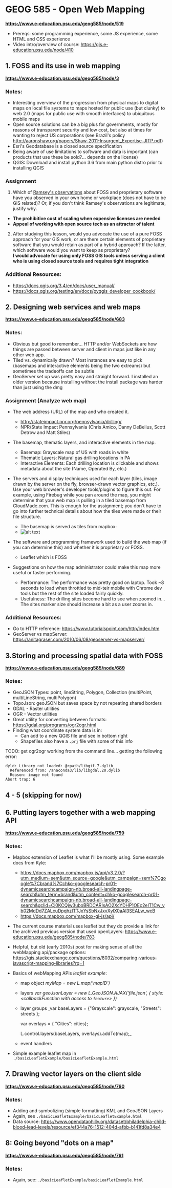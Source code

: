 # GEOG 585 - Open Web Mapping
__https://www.e-education.psu.edu/geog585/node/519__

- Prereqs: some programming experience, some JS experience, some HTML and CSS experience
- Video intro/overview of course: https://gis.e-education.psu.edu/node/410  

## 1. FOSS and its use in web mapping
__https://www.e-education.psu.edu/geog585/node/3__

### Notes:
- Interesting overview of the progression from physical maps to digital maps on local file systems to maps hosted for public use (but clunky) to web 2.0 (maps for public use with smooth interfaces) to ubiquitous mobile maps
- Open source solutions can be a big plus for governments, mostly for reasons of transparent security and low cost, but also at times for wanting to reject US corporations (see Brazil's policy http://aaronshaw.org/papers/Shaw-2011-Insurgent_Expertise-JITP.pdf)
- Esri's Geodatabase is a closed source specification
- Being aware of use limitations to software and data is important (can products that use these be sold?... depends on the license)
- QGIS: Download and install python 3.6 from main python distro prior to installing QGIS


### Assignment
1. Which of [Ramsey's observations](https://www.youtube.com/watch?v=jUgiG6eaYtI) about FOSS and proprietary software have you observed in your own home or workplace (does not have to be GIS related)? Or, if you don't think Ramsey's observations are legitimate, justify why.  
- __The prohibitive cost of scaling when expensive licenses are needed__  
- __Appeal of working with open source tech as an attractor of talent__
2. After studying this lesson, would you advocate the use of a pure FOSS approach for your GIS work, or are there certain elements of proprietary software that you would retain as part of a hybrid approach? If the latter, which software would you want to keep as proprietary?  
__I would advocate for using only FOSS GIS tools unless serving a client who is using closed source tools and requires tight integration__

### Additional Resources:  
- https://docs.qgis.org/3.4/en/docs/user_manual/
- https://docs.qgis.org/testing/en/docs/pyqgis_developer_cookbook/

## 2. Designing web services and web maps
__https://www.e-education.psu.edu/geog585/node/683__

### Notes:
- Obvious but good to remember... HTTP and/or WebSockets are how things are passed between server and client in maps just like in any other web app.
- Tiled vs. dynamically drawn? Most instances are easy to pick (basemaps and interactive elements being the two extreams) but sometimes the tradeoffs can be subtle
- GeoServer set up was pretty easy and straight forward. I installed an older version because installing without the install package was harder than just using the dmg

### Assignment (Analyze web map)
- The web address (URL) of the map and who created it.  
  - http://stateimpact.npr.org/pennsylvania/drilling/
  - NPR/State Impact Pennsylvania (Chris Amico, Danny DeBelius, Scott Detrow and Matt Stiles)

- The basemap, thematic layers, and interactive elements in the map.
  -  Basemap: Grayscale map of US with roads in white
  -  Thematic Layers: Natural gas drilling locations in PA
  -  Interactive Elements: Each drilling location is clickable and shows metadata about the site (Name, Operated By, etc.)  

- The servers and display techniques used for each layer (tiles, image drawn by the server on the fly, browser-drawn vector graphics, etc.). Use your web browser's developer tools/plugins to figure this out. For example, using Firebug while you pan around the map, you might determine that your web map is pulling in a tiled basemap from CloudMade.com. This is enough for the assignment; you don't have to go into further technical details about how the tiles were made or their file structure.
  - The basemap is served as tiles from mapbox:
  - ![alt text](./mapboxTilesScreenShot.png "Logo Title Text 1")

- The software and programming framework used to build the web map (if you can determine this) and whether it is proprietary or FOSS.
  - Leaflet which is FOSS  

- Suggestions on how the map administrator could make this map more useful or faster performing.
  - Performance: The performance was pretty good on laptop. Took ~8 seconds to load when throttled to mid-teir mobile with Chrome dev tools but the rest of the site loaded fairly quickly.
  - Usefulness: The drilling sites become hard to see when zoomed in... The sites marker size should increase a bit as a user zooms in.

### Additional Resources:  
- Go to HTTP reference: https://www.tutorialspoint.com/http/index.htm
- GeoServer vs mapServer: https://anitagraser.com/2010/06/08/geoserver-vs-mapserver/


## 3.Storing and processing spatial data with FOSS
__https://www.e-education.psu.edu/geog585/node/689__

### Notes:
- GeoJSON Types: point, lineString, Polygon, Collection (multiPoint, multiLineString, multiPolygon)
- TopoJson: geoJSON but saves space by not repeating shared borders
- GDAL - Raster utilities
- OGR - Vector utilities
- Great utility for converting between formats: https://gdal.org/programs/ogr2ogr.html
- Finding what coordinate system data is in:
  - Can add to a new QGIS file and see in bottom right
  - Shapefiles also have a `.prj` file with some of this info

TODO: get ogr2ogr working from the command line... getting the following error:
```
dyld: Library not loaded: @rpath/libgif.7.dylib
  Referenced from: /anaconda3/lib/libgdal.20.dylib
  Reason: image not found
Abort trap: 6
```

## 4 - 5 (skipping for now)

## 6. Putting layers together with a web mapping API
__https://www.e-education.psu.edu/geog585/node/759__

### Notes:
- Mapbox extension of Leaflet is what I'll be mostly using. Some example docs from Kyle:
  - https://docs.mapbox.com/mapbox.js/api/v3.2.0/?utm_medium=sem&utm_source=google&utm_campaign=sem%7Cgoogle%7Cbrand%7Cchko-googlesearch-pr01-dynamicsearchcampaign-nb.broad-all-landingpage-search&utm_term=brand&utm_content=chko-googlesearch-pr01-dynamicsearchcampaign-nb.broad-all-landingpage-search&gclid=Cj0KCQjw3uboBRDCARIsAO2XcYDHP1OEc2eIT1Cw_vb02MdDd7ZALcuDpqhzITTJxYsSbNxJxvXylX0aAl3SEALw_wcB
  - https://docs.mapbox.com/mapbox-gl-js/api/
- The current course material uses leaflet but they do provide a link for the archived previous version that used openLayers: https://www.e-education.psu.edu/geog585/node/783
- Helpful, but old (early 2010s) post for making sense of all the webMapping api/package options: https://gis.stackexchange.com/questions/8032/comparing-various-javascript-mapping-libraries?rq=1
- Basics of webMapping APIs _leaflet example_:

  - map object _myMap = new L.map('mapID')_
  - layers _var geoJsonLayer = new L.GeoJSON.AJAX('file.json', {
    style: <callbackFunction with access to `feature`>
    })_
  - layer groups _var baseLayers = {"Grayscale": grayscale, "Streets": streets };

      var overlays = {  "Cities": cities};

      L.control.layers(baseLayers, overlays).addTo(map);_
  - event handlers
- Simple example leaflet map in `./basicLeafletExample/basicLeafletExample.html`

## 7. Drawing vector layers on the client side
__https://www.e-education.psu.edu/geog585/node/760__

### Notes:
- Adding and symbolizing (simple formatting) KML and GeoJSON Layers
- Again, see `./basicLeafletExample/basicLeafletExample.html`
- Data source: https://www.opendataphilly.org/dataset/philadelphia-child-blood-lead-levels/resource/ef344a76-1512-404d-afbb-b141fd8a34e4

## 8: Going beyond "dots on a map"
__https://www.e-education.psu.edu/geog585/node/761__

### Notes:
- Again, see: `./basicLeafletExample/basicLeafletExample.html`
